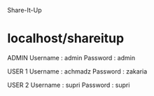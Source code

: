 Share-It-Up
# localhost/shareitup

ADMIN
Username : admin
Password : admin

USER 1
Username : achmadz 
Password : zakaria

USER 2
Username : supri
Password : supri
